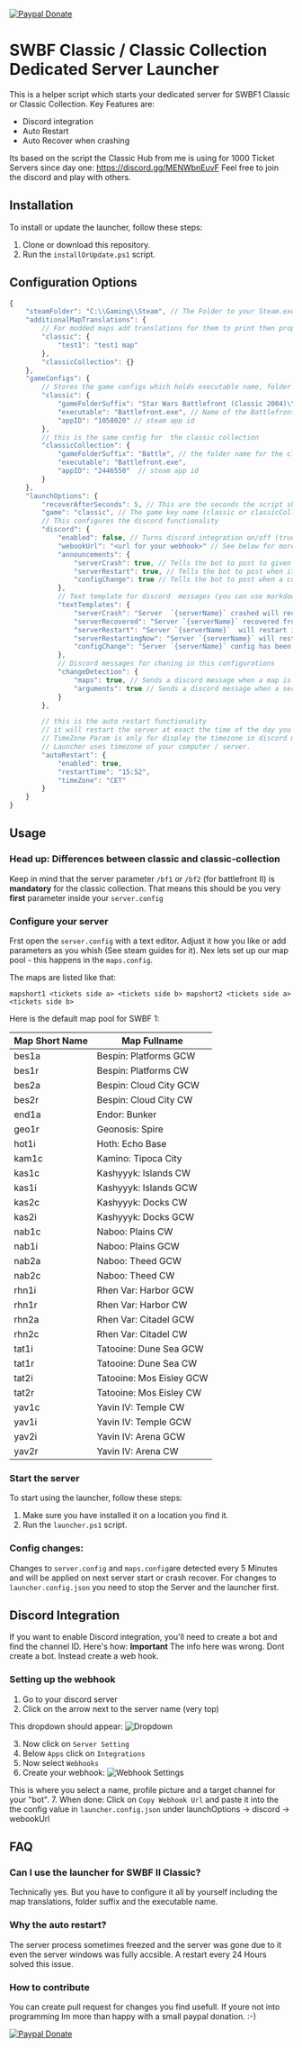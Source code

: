  [![Paypal Donate](https://www.paypalobjects.com/en_US/i/btn/btn_donate_SM.gif)](https://www.paypal.com/donate/?hosted_button_id=SVZHLRTQ6H4VL)
# SWBF Classic / Classic Collection Dedicated Server Launcher

This is a helper script which starts your dedicated server for SWBF1 Classic or Classic Collection.
Key Features are:
* Discord integration
* Auto Restart
* Auto Recover when crashing

Its based on the script the Classic Hub from me is using for 1000 Ticket Servers since day one: https://discord.gg/MENWbnEuvF
Feel free to join the discord and play with others.

## Installation

To install or update the launcher, follow these steps:

1. Clone or download this repository.
2. Run the `installOrUpdate.ps1` script.
## Configuration Options

```js
{
    "steamFolder": "C:\\Gaming\\Steam", // The Folder to your Steam.exe
    "additionalMapTranslations": {
        // For modded maps add translations for them to print then properly to the discord by game
        "classic": {
            "test1": "test1 map"  
        },
        "classicCollection": {}
    },
    "gameConfigs": {
        // Stores the game configs which holds executable name, folder name and app id
        "classic": {
            "gameFolderSuffix": "Star Wars Battlefront (Classic 2004)\\GameData",  // The Last Parts (unique) of the folder path to the classic swbf (this here is the default value)
            "executable": "Battlefront.exe", // Name of the Battlefront executable (by default its Battlefront.exe)
            "appID": "1058020" // steam app id 
        },
        // this is the same config for  the classic collection
        "classicCollection": {
            "gameFolderSuffix": "Battle", // the folder name for the classic collection
            "executable": "Battlefront.exe", 
            "appID": "2446550"  // steam app id
        }
    },
    "launchOptions": {
        "recoverAfterSeconds": 5, // This are the seconds the script should wait before recovering a crashed server
        "game": "classic", // The game key name (classic or classicCollection)
        // This configures the discord functionality
        "discord": {
            "enabled": false, // Turns discord integration on/off (true/false)
            "webookUrl": "<url for your webhook>" // See below for more info
            "announcements": {
                "serverCrash": true, // Tells the bot to post to given channel when server crashs or gets recovered
                "serverRestart": true, // Tells the bot to post when its auto restarting the server 
                "configChange": true // Tells the bot to post when a config has changed
            },
            // Text template for discord  messages (you can use markdown) - see available placeholders below
            "textTemplates": {
                "serverCrash": "Server  `{serverName}` crashed will recover it in {recoverSeconds} seconds.", 
                "serverRecovered": "Server `{serverName}` recovered from crash.",
                "serverRestart": "Server `{serverName}`  will restart in exact {minutesTillRestart} Minutes (@{restartTime} {timeZone})!",
                "serverRestartingNow": "Server `{serverName}` will restart **now**. Please be patient as the server can be unavailable for a few minutes!",
                "configChange": "Server `{serverName}` config has been changed: \r\n\r\n{changes} \r\nChanges apply at next restart."
            },
            // Discord messages for chaning in this configurations
            "changeDetection": {
                "maps": true, // Sends a discord message when a map is added, removed or changed
                "arguments": true // Sends a discord message when a server argument was added, removed or changed
            }
        },

        // this is the auto restart functionality
        // it will restart the server at exact the time of the day you set it to
        // TimeZone Param is only for displey the timezone in discord messages
        // Launcher uses timezone of your computer / server.
        "autoRestart": {
            "enabled": true,
            "restartTime": "15:52",
            "timeZone": "CET"
        }
    }
}
```


## Usage
### Head up: Differences between classic and classic-collection
Keep in mind that the server parameter `/bf1` or `/bf2` (for battlefront II) is __**mandatory**__ for the classic collection.
That means this should be you very **first** parameter inside your `server.config`

### Configure your server
Frst open the `server.config` with a text editor. Adjust it how you like or add parameters as you whish (See steam guides for it).
Nex lets set up our map pool - this happens in the `maps.config`.

The maps are listed like that:

`mapshort1 <tickets side a> <tickets side b> mapshort2 <tickets side a> <tickets side b>`

Here is the default map pool for SWBF 1:

| Map Short Name | Map Fullname             |
| -------------- | ------------------------ |
| bes1a          | Bespin: Platforms GCW    |
| bes1r          | Bespin: Platforms CW     |
| bes2a          | Bespin: Cloud City GCW   |
| bes2r          | Bespin: Cloud City CW    |
| end1a          | Endor: Bunker            |
| geo1r          | Geonosis: Spire          |
| hot1i          | Hoth: Echo Base          |
| kam1c          | Kamino: Tipoca City      |
| kas1c          | Kashyyyk: Islands CW     |
| kas1i          | Kashyyyk: Islands GCW    |
| kas2c          | Kashyyyk: Docks CW       |
| kas2i          | Kashyyyk: Docks GCW      |
| nab1c          | Naboo: Plains CW         |
| nab1i          | Naboo: Plains GCW        |
| nab2a          | Naboo: Theed GCW         |
| nab2c          | Naboo: Theed CW          |
| rhn1i          | Rhen Var: Harbor GCW     |
| rhn1r          | Rhen Var: Harbor CW      |
| rhn2a          | Rhen Var: Citadel GCW    |
| rhn2c          | Rhen Var: Citadel CW     |
| tat1i          | Tatooine: Dune Sea GCW   |
| tat1r          | Tatooine: Dune Sea CW    |
| tat2i          | Tatooine: Mos Eisley GCW |
| tat2r          | Tatooine: Mos Eisley CW  |
| yav1c          | Yavin IV: Temple CW      |
| yav1i          | Yavin IV: Temple GCW     |
| yav2i          | Yavin IV: Arena GCW      |
| yav2r          | Yavin IV: Arena CW       |

### Start the server
To start using the launcher, follow these steps:

1. Make sure you have installed it on a location you find it.
2. Run the `launcher.ps1` script.

### Config changes:
Changes to `server.config` and `maps.config`are detected every 5 Minutes and will be applied on next server start or crash recover.
For changes to `launcher.config.json` you need to stop the Server and the launcher first.


## Discord Integration

If you want to enable Discord integration, you'll need to create a bot and find the channel ID. Here's how:
**Important**
The info here was wrong. Dont create a bot. Instead create a web hook.

### Setting up the webhook
1. Go to your discord server
2. Click on the arrow next to the server name (very top)

This dropdown should appear:
![Dropdown](docs/image01.png)

3. Now click on `Server Setting`
4. Below `Apps` click on `Integrations`
5. Now select `Webhooks`
6. Create your webhook:
![Webhook Settings](docs/image02.png)

This is where you select a name,  profile picture and a target channel for your "bot".
7. When done: Click on `Copy Webhook Url` and paste it into the the config value in `launcher.config.json` under launchOptions -> discord -> webookUrl

## FAQ

### Can I use the launcher for SWBF II Classic?
Technically yes. But you have to configure it all by yourself including the map translations, folder suffix and the executable name.

### Why the auto restart?
The server process sometimes freezed and the server was gone due to it even the server windows was fully accsible.
A restart every 24 Hours solved this issue.

### How to contribute
You can create pull request for changes you find usefull. If youre not into programming Im more than happy with a small paypal donation. :-) 

 [![Paypal Donate](https://www.paypalobjects.com/en_US/i/btn/btn_donate_LG.gif)](https://www.paypal.com/donate/?hosted_button_id=SVZHLRTQ6H4VL)
